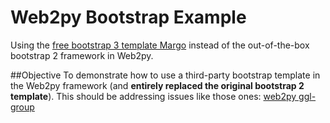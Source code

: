 # Web2py Bootstrap Example

Using the [free bootstrap 3 template Margo](https://graygrids.com/item/margo-free-multi-purpose-bootstrap-template/) instead of the out-of-the-box bootstrap 2 framework in Web2py.

##Objective
To demonstrate how to use a third-party bootstrap template in the Web2py framework (and **entirely replaced the original bootstrap 2 template**).
This should be addressing issues like those ones: [web2py ggl-group](https://groups.google.com/forum/#!topic/web2py/9ipT2xkXMhc)
